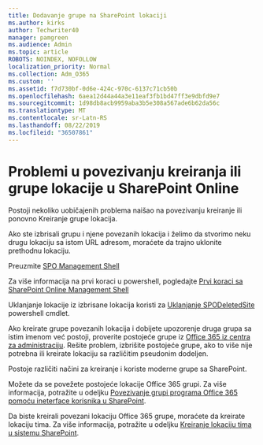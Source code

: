 ```yaml
---
title: Dodavanje grupe na SharePoint lokaciji
ms.author: kirks
author: Techwriter40
manager: pamgreen
ms.audience: Admin
ms.topic: article
ROBOTS: NOINDEX, NOFOLLOW
localization_priority: Normal
ms.collection: Adm_O365
ms.custom: ''
ms.assetid: f7d730bf-0d6e-424c-970c-6137c71cb50b
ms.openlocfilehash: 6aea12d44a44a3e11eaf3fb1bd47ff3e9dbfd9e7
ms.sourcegitcommit: 1d98db8acb9959aba3b5e308a567ade6b62da56c
ms.translationtype: MT
ms.contentlocale: sr-Latn-RS
ms.lasthandoff: 08/22/2019
ms.locfileid: "36507861"
---
```

# <a name="issues-when-creating-or-group-connected-sites-in-sharepoint-online"></a>Problemi u povezivanju kreiranja ili grupe lokacije u SharePoint Online

Postoji nekoliko uobičajenih problema naišao na povezivanju kreiranje ili ponovno Kreiranje grupe lokacija.

 Ako ste izbrisali grupu i njene povezanih lokacija i želimo da stvorimo neku drugu lokaciju sa istom URL adresom, moraćete da trajno uklonite prethodnu lokaciju.

Preuzmite [SPO Management Shell](https://support.office.com/article/introduction-to-the-sharepoint-online-management-shell-c16941c3-19b4-4710-8056-34c034493429)

 Za više informacija na prvi koraci u powershell, pogledajte [Prvi koraci sa SharePoint Online Management Shell](https://docs.microsoft.com/powershell/module/sharepoint-online/remove-sposite?view=sharepoint-ps)

Uklanjanje lokacije iz izbrisane lokacija koristi za [Uklanjanje SPODeletedSite](https://docs.microsoft.com/powershell/module/sharepoint-online/remove-sposite?view=sharepoint-ps) powershell cmdlet.

Ako kreirate grupe povezanih lokacija i dobijete upozorenje druga grupa sa istim imenom već postoji, proverite postojeće grupe iz [Office 365 iz centra za administraciju](https://admin.microsoft.com/Adminportal/Home?source=applauncher#/groups). Rešite problem, izbrišite postojeće grupe, ako to više nije potrebna ili kreirate lokaciju sa različitim pseudonim dodeljen.

Postoje različiti načini za kreiranje i koriste moderne grupe sa SharePoint.

Možete da se povežete postojeće lokacije Office 365 grupi. Za više informacija, potražite u odeljku [Povezivanje grupi programa Office 365 pomoću ineterface korisnika u SharePoint](https://docs.microsoft.com/sharepoint/dev/transform/modernize-connect-to-office365-group#connect-an-office-365-group-using-the-sharepoint-user-interface).

Da biste kreirali povezani lokaciju Office 365 grupe, moraćete da kreirate lokaciju tima. Za više informacija, potražite u odeljku [Kreiranje lokaciju tima u sistemu SharePoint](https://support.office.com/article/create-a-team-site-in-sharepoint-ef10c1e7-15f3-42a3-98aa-b5972711777d).

